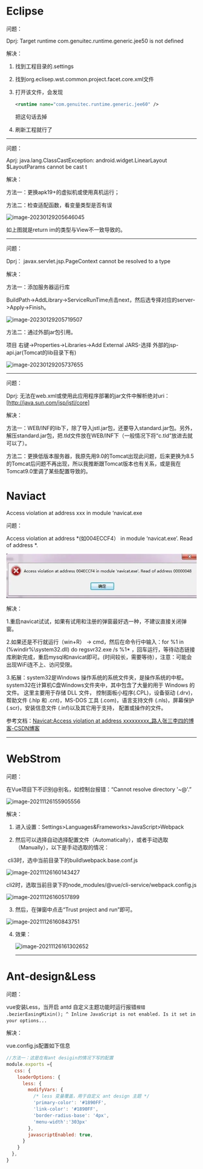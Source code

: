# Eclipse

问题：

Dprj: Target runtime com.genuitec.runtime.generic.jee50 is not defined

解决：

1. 找到工程目录的.settings

2. 找到org.eclisep.wst.common.project.facet.core.xml文件

3. 打开该文件，会发现

   ```xml
   <runtime name="com.genuitec.runtime.generic.jee60" />
   ```

   把这句话去掉

4. 刷新工程就行了

---

问题：

Aprj: java.lang.ClassCastException: android.widget.LinearLayout $LayoutParams cannot be cast t

解决：

方法一：更换apk19+的虚拟机或使用真机运行；

方法二：检查适配函数，看变量类型是否有误

![image-20230129205646045](https://gitee.com/letefly/NoteImages/raw/master/img/image-20230129205646045-16750867084214.png)

如上图就是return im的类型与View不一致导致的。

---

问题：

Dprj： javax.servlet.jsp.PageContext cannot be resolved to a type

解决：

方法一：添加服务器运行库

BuildPath->AddLibrary->ServiceRunTime点击next，然后选专择对应的server->Apply->Finish。

![image-20230129205719507](https://gitee.com/letefly/NoteImages/raw/master/img/image-20230129205719507.png)

方法二：通过外部jar包引用。

项目 右键->Properties->Libraries->Add External JARS-选择 外部的jsp-api.jar(Tomcat的lib目录下有)

![image-20230129205737655](https://gitee.com/letefly/NoteImages/raw/master/img/image-20230129205737655.png)

---

问题：

Dprj: 无法在web.xml或使用此应用程序部署的jar文件中解析绝对uri：[http://java.sun.com/jsp/jstl/core]

解决：

方法一：WEB/INF的lib下，除了导入jstl.jar包，还要导入standard.jar包。另外，解压standard.jar包，把.tld文件放在WEB/INF下（一般情况下将“c.tld”放进去就可以了）。

方法二：更换低版本服务器，我原先用9.0的Tomcat出现此问题，后来更换为8.5的Tomcat后问题不再出现，所以我推断跟Tomcat版本也有关系，或是我在Tomcat9.0里调了某些配置导致的。

# Naviact

Access violation at address xxx in module ‘navicat.exe

问题：

Access violation at address *(如004ECCF4） in module ‘navicat.exe’. Read of address *.

![image-20211115164910453](image/img.webp)

解决：

1.重启navicat试试，如果有试用和注册的弹窗最好选一种，不建议直接关闭弹窗。

2.如果还是不行就运行（win+R） -> cmd，然后在命令行中输入：for %1 in (%windir%\system32.dll) do regsvr32.exe /s %1* ，回车运行，等待动态链接库刷新完成，重启mysql和navicat即可。(时间较长，需要等待），注意：可能会出现WiFi连不上、访问受限。

3.拓展：system32是Windows 操作系统的系统文件夹，是操作系统的中枢。system32在计算机C盘Windows文件夹中，其中包含了大量的用于 Windows 的文件。 这里主要用于存储 DLL 文件， 控制面板小程序(.CPL)，设备驱动 (.drv)，帮助文件 (.hlp 和 .cnt)，MS-DOS 工具 (.com)，语言支持文件 (.nls)，屏幕保护 (.scr)，安装信息文件 (.inf)以及其它用于支持， 配置或操作的文件。

参考文档：[Navicat:Access violation at address xxxxxxxxx_路人张三李四的博客-CSDN博客](https://blog.csdn.net/weixin_40616737/article/details/107240275)

---

# WebStrom

问题：

在Vue项目下不识别@别名，如控制台报错：“Cannot resolve directory '~@'.”

![image-20211126155905556](https://gitee.com/letefly/NoteImages/raw/master/img/image-20211126155905556.png)

解决：

1. 进入设置：Settings>Languages&Frameworks>JavaScript>Webpack

2. 然后可以选择自动选择配置文件（Automatically），或者手动选取（Manually），以下是手动选取的情况：

​		cli3时，选中当前目录下的build\webpack.base.conf.js

![image-20211126160143427](https://gitee.com/letefly/NoteImages/raw/master/img/image-20211126160143427.png)

​			cli2时，选取当前目录下的node_modules/@vue/cli-service/webpack.config.js

![image-20211126160517899](https://gitee.com/letefly/NoteImages/raw/master/img/image-20211126160517899.png)

3. 然后，在弹窗中点击“Trust project and run”即可。

![image-20211126160843751](https://gitee.com/letefly/NoteImages/raw/master/img/image-20211126160843751.png)

4. 效果：

   ![image-20211126161302652](https://gitee.com/letefly/NoteImages/raw/master/img/image-20211126161302652.png)
   
   ---
   
# Ant-design&Less

   问题：

   vue安装Less，当开启 antd 自定义主题功能时运行报错`报错 .bezierEasingMixin(); ^ Inline JavaScript is not enabled. Is it set in your options...`

   解决：

   vue.config.js配置如下信息

   ```js
   //方法一：这是在有ant desigin的情况下写的配置   
   module.exports ={
      css: {
       loaderOptions: {
         less: {
           modifyVars: {
             /* less 变量覆盖，用于自定义 ant design 主题 */
             'primary-color': '#1890FF',
             'link-color': '#1890FF',
             'border-radius-base': '4px',
             'menu-width':'303px'
           },
           javascriptEnabled: true,
         }
       }
     },
   }
   ```

   

